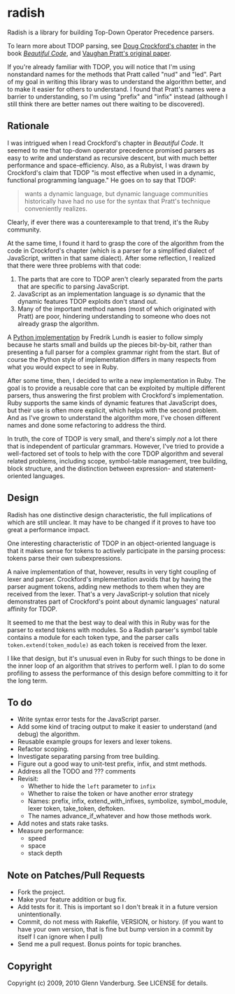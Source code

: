 # radish

Radish is a library for building Top-Down Operator Precedence parsers.

To learn more about TDOP parsing, see
[Doug Crockford's chapter][crockford] in the book
<cite>[Beautiful Code][bc]</cite>, and
[Vaughan Pratt's original paper][pratt].

If you're already familiar with TDOP, you will notice that I'm using
nonstandard names for the methods that Pratt called "nud" and "led".
Part of my goal in writing this library was to understand the
algorithm better, and to make it easier for others to understand.
I found that Pratt's names were a barrier to understanding, so I'm
using "prefix" and "infix" instead (although I still think there
are better names out there waiting to be discovered).

## Rationale

I was intrigued when I read Crockford's chapter in <cite>Beautiful
Code</cite>.  It seemed to me that top-down operator precedence
promised parsers as easy to write and understand as recursive
descent, but with much better performance and space-efficiency.
Also, as a Rubyist, I was drawn by Crockford's claim that TDOP "is
most effective when used in a dynamic, functional programming
language." He goes on to say that TDOP:

> wants a dynamic language, but dynamic language communities
> historically have had no use for the syntax that Pratt's technique
> conveniently realizes.

Clearly, if ever there was a counterexample to that trend, it's the
Ruby community.

At the same time, I found it hard to grasp the core of the algorithm
from the code in Crockford's chapter (which is a parser for a
simplified dialect of JavaScript, written in that same dialect).
After some reflection, I realized that there were three problems
with that code:

1. The parts that are core to TDOP aren't clearly separated from
   the parts that are specific to parsing JavaScript.
2. JavaScript as an implementation language is *so* dynamic that
   the dynamic features TDOP exploits don't stand out.
3. Many of the important method names (most of which originated
   with Pratt) are poor, hindering understanding to someone who
   does not already grasp the algorithm.
   
A [Python implementation][python] by Fredrik Lundh is easier to
follow simply because he starts small and builds up the pieces
bit-by-bit, rather than presenting a full parser for a complex
grammar right from the start.  But of course the Python style of
implementation differs in many respects from what you would expect
to see in Ruby.

After some time, then, I decided to write a new implementation in
Ruby.  The goal is to provide a reusable core that can be exploited
by multiple different parsers, thus answering the first problem
with Crockford's implementation.  Ruby supports the same kinds of
dynamic features that JavaScript does, but their use is often more
explicit, which helps with the second problem.  And as I've grown
to understand the algorithm more, I've chosen different names and
done some refactoring to address the third.

In truth, the core of TDOP is very small, and there's simply *not*
a lot there that is independent of particular grammars.  However,
I've tried to provide a well-factored set of tools to help with the
core TDOP algorithm and several related problems, including scope,
symbol-table management, tree building, block structure, and the
distinction between expression- and statement-oriented languages.

## Design

Radish has one distinctive design characteristic, the full implications
of which are still unclear.  It may have to be changed if it proves
to have too great a performance impact.

One interesting characteristic of TDOP in an object-oriented language
is that it makes sense for tokens to actively participate in the
parsing process: tokens parse their own subexpressions.

A naive implementation of that, however, results in very tight
coupling of lexer and parser.  Crockford's implementation avoids
that by having the parser augment tokens, adding new methods to
them when they are received from the lexer.  That's a very JavaScript-y
solution that nicely demonstrates part of Crockford's point about
dynamic languages' natural affinity for TDOP.

It seemed to me that the best way to deal with this in Ruby was for
the parser to extend tokens with modules.  So a Radish parser's
symbol table contains a module for each token type, and the parser
calls `token.extend(token_module)` as each token is received from
the lexer.

I like that design, but it's unusual even in Ruby for such things
to be done in the inner loop of an algorithm that strives to perform
well.  I plan to do some profiling to assess the performance of
this design before committing to it for the long term.

## To do

* Write syntax error tests for the JavaScript parser.
* Add some kind of tracing output to make it easier to understand
  (and debug) the algorithm.
* Reusable example groups for lexers and lexer tokens.
* Refactor scoping.
* Investigate separating parsing from tree building.
* Figure out a good way to unit-test prefix, infix, and stmt methods.
* Address all the TODO and ??? comments
* Revisit:
  * Whether to hide the `left` parameter to `infix`
  * Whether to raise the token or have another error strategy
  * Names: prefix, infix, extend_with_infixes, symbolize,
    symbol_module, lexer token, take_token, deftoken.
  * The names advance_if_whatever and how those methods work.
* Add notes and stats rake tasks.
* Measure performance:
  * speed
  * space
  * stack depth

## Note on Patches/Pull Requests

* Fork the project.
* Make your feature addition or bug fix.
* Add tests for it. This is important so I don't break it in a
  future version unintentionally.
* Commit, do not mess with Rakefile, VERSION, or history.
  (if you want to have your own version, that is fine but bump version in a commit
  by itself I can ignore when I pull)
* Send me a pull request. Bonus points for topic branches.

## Copyright

Copyright (c) 2009, 2010 Glenn Vanderburg. See LICENSE for details.

[crockford]: http://javascript.crockford.com/tdop/tdop.html
[bc]: http://oreilly.com/catalog/9780596510046
[pratt]: http://portal.acm.org/citation.cfm?id=512931
[python]: http://effbot.org/zone/simple-top-down-parsing.htm
